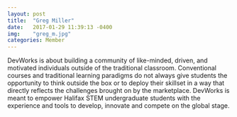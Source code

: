 ```yaml
---
layout: post
title:  "Greg Miller"
date:   2017-01-29 11:39:13 -0400
img:    "greg_m.jpg"
categories: Member
---
```


DevWorks is about building a community of like-minded, driven, and motivated individuals outside of the traditional classroom. Conventional courses and traditional learning paradigms do not always give students the opportunity to think outside the box or to deploy their skillset in a way that directly reflects the challenges brought on by the marketplace. DevWorks is meant to empower Halifax STEM undergraduate students with the experience and tools to develop, innovate and compete on the global stage.